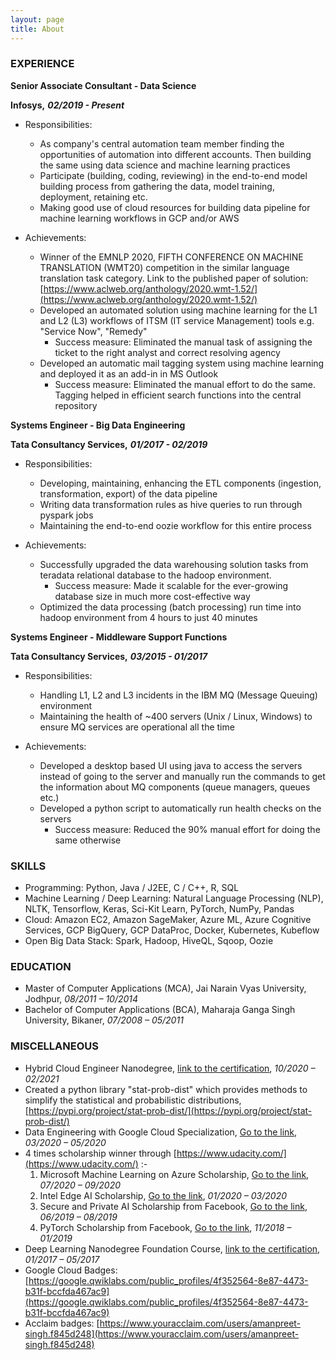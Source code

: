 ```yaml
---
layout: page
title: About
---
```


### EXPERIENCE

**Senior Associate Consultant - Data Science**

**Infosys,** **_02/2019 - Present_**

- Responsibilities:
  - As company&#39;s central automation team member finding the opportunities of automation into different accounts. Then building the same using data science and machine learning practices
  - Participate (building, coding, reviewing) in the end-to-end model building process from gathering the data, model training, deployment, retaining etc.
  - Making good use of cloud resources for building data pipeline for machine learning workflows in GCP and/or AWS

- Achievements:
  - Winner of the EMNLP 2020, FIFTH CONFERENCE ON MACHINE TRANSLATION (WMT20) competition in the similar language translation task category. Link to the published paper of solution: [https://www.aclweb.org/anthology/2020.wmt-1.52/](https://www.aclweb.org/anthology/2020.wmt-1.52/)
  - Developed an automated solution using machine learning for the L1 and L2 (L3) workflows of ITSM (IT service Management) tools e.g. &quot;Service Now&quot;, &quot;Remedy&quot;
     - Success measure: Eliminated the manual task of assigning the ticket to the right analyst and correct resolving agency
  - Developed an automatic mail tagging system using machine learning and deployed it as an add-in in MS Outlook
     - Success measure: Eliminated the manual effort to do the same. Tagging helped in efficient search functions into the central repository

**Systems Engineer - Big Data Engineering**

**Tata Consultancy Services,** **_01/2017 - 02/2019_**

- Responsibilities:
  - Developing, maintaining, enhancing the ETL components (ingestion, transformation, export) of the data pipeline
  - Writing data transformation rules as hive queries to run through pyspark jobs
  - Maintaining the end-to-end oozie workflow for this entire process

- Achievements:
  - Successfully upgraded the data warehousing solution tasks from teradata relational database to the hadoop environment.
     - Success measure: Made it scalable for the ever-growing database size in much more cost-effective way
  - Optimized the data processing (batch processing) run time into hadoop environment from 4 hours to just 40 minutes

**Systems Engineer - Middleware Support Functions**

**Tata Consultancy Services,** **_03/2015 - 01/2017_**

- Responsibilities:
  - Handling L1, L2 and L3 incidents in the IBM MQ (Message Queuing) environment
  - Maintaining the health of ~400 servers (Unix / Linux, Windows) to ensure MQ services are operational all the time

- Achievements:
  - Developed a desktop based UI using java to access the servers instead of going to the server and manually run the commands to get the information about MQ components (queue managers, queues etc.)
  - Developed a python script to automatically run health checks on the servers
     - Success measure: Reduced the 90% manual effort for doing the same otherwise


### SKILLS

- Programming: Python, Java / J2EE, C / C++, R, SQL
- Machine Learning / Deep Learning: Natural Language Processing (NLP), NLTK, Tensorflow, Keras, Sci-Kit Learn, PyTorch, NumPy, Pandas
- Cloud: Amazon EC2, Amazon SageMaker, Azure ML, Azure Cognitive Services, GCP BigQuery, GCP DataProc, Docker, Kubernetes, Kubeflow
- Open Big Data Stack: Spark, Hadoop, HiveQL, Sqoop, Oozie


### EDUCATION

- Master of Computer Applications (MCA), Jai Narain Vyas University, Jodhpur, _08/2011 – 10/2014_
- Bachelor of Computer Applications (BCA), Maharaja Ganga Singh University, Bikaner, _07/2008 – 05/2011_


### MISCELLANEOUS

- Hybrid Cloud Engineer Nanodegree, [link to the certification](https://graduation.udacity.com/confirm/PXDZZGRH), _10/2020 – 02/2021_
- Created a python library &quot;stat-prob-dist&quot; which provides methods to simplify the statistical and probabilistic distributions, [https://pypi.org/project/stat-prob-dist/](https://pypi.org/project/stat-prob-dist/)
- Data Engineering with Google Cloud Specialization, [Go to the link](https://www.coursera.org/account/accomplishments/specialization/certificate/8NZY9FBH7VMQ), _03/2020 – 05/2020_
- 4 times scholarship winner through [https://www.udacity.com/](https://www.udacity.com/) :-
  1. Microsoft Machine Learning on Azure Scholarship, [Go to the link](https://www.udacity.com/scholarships/machine-learning-scholarship-microsoft-azure), _07/2020 – 09/2020_
  2. Intel Edge AI Scholarship, [Go to the link](https://www.udacity.com/scholarships/intel-edge-ai-scholarship), _01/2020 – 03/2020_
  3. Secure and Private AI Scholarship from Facebook, [Go to the link](https://www.udacity.com/facebook-AI-scholarship), _06/2019 – 08/2019_
  4. PyTorch Scholarship from Facebook, [Go to the link](https://www.udacity.com/scholarships/facebook-pytorch-scholarship), _11/2018 – 01/2019_
- Deep Learning Nanodegree Foundation Course, [link to the certification](https://graduation.udacity.com/confirm/DWP3CWJL), _01/2017 – 05/2017_
- Google Cloud Badges: [https://google.qwiklabs.com/public_profiles/4f352564-8e87-4473-b31f-bccfda467ac9](https://google.qwiklabs.com/public_profiles/4f352564-8e87-4473-b31f-bccfda467ac9)
- Acclaim badges: [https://www.youracclaim.com/users/amanpreet-singh.f845d248](https://www.youracclaim.com/users/amanpreet-singh.f845d248)

